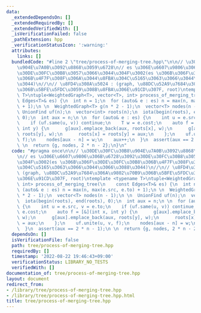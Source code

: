 ```yaml
---
data:
  _extendedDependsOn: []
  _extendedRequiredBy: []
  _extendedVerifiedWith: []
  _isVerificationFailed: false
  _pathExtension: hpp
  _verificationStatusIcon: ':warning:'
  attributes:
    links: []
  bundledCode: "#line 2 \"tree/process-of-merging-tree.hpp\"\n\n// \u30DE\u30FC\u30B8\
    \u904E\u7A0B\u3092\u8868\u3059\u6728\n// es \u306E\u6607\u9806\u306B\u6728\u3092\
    \u30DE\u30FC\u30B8\u3057\u3066\u3044\u304F\u3002(es \u306B\u306F\u30DE\u30FC\u30B8\
    \u306B\u4F7F\u308F\u306A\u3044\u8FBA\u304C\u5165\u3063\u3066\u3044\u3066\u3088\
    \u3044)\n//\n// \u8FD4\u308A\u5024 : (graph, \u88DC\u52A9\u7684\u306A\u9802\u70B9\
    \u306B\u5BFE\u5FDC\u3059\u308B\u8FBA\u306E\u91CD\u307F, root)\ntemplate <typename\
    \ T>\ntuple<WeightedGraph<T>, vector<T>, int> process_of_merging_tree(\n    const\
    \ Edges<T>& es) {\n  int n = 1;\n  for (auto& e : es) n = max(n, max(e.src, e.to)\
    \ + 1);\n \n  WeightedGraph<T> g(n * 2 - 1);\n  vector<T> nodes(n - 1);\n \n \
    \ UnionFind uf(n);\n  vector<int> roots(n);\n  iota(begin(roots), end(roots),\
    \ 0);\n  int aux = n;\n \n  for (auto& e : es) {\n    int u = e.src, v = e.to;\n\
    \    if (uf.same(u, v)) continue;\n    T w = e.cost;\n    auto f = [&](int x,\
    \ int y) {\n      g[aux].emplace_back(aux, roots[x], w);\n      g[aux].emplace_back(aux,\
    \ roots[y], w);\n      roots[x] = roots[y] = aux;\n    };\n    uf.unite(u, v,\
    \ f);\n    nodes[aux - n] = w;\n    aux++;\n  }\n  assert(aux == 2 * n - 1);\n\
    \ \n  return {g, nodes, 2 * n - 2};\n}\n"
  code: "#pragma once\n\n// \u30DE\u30FC\u30B8\u904E\u7A0B\u3092\u8868\u3059\u6728\
    \n// es \u306E\u6607\u9806\u306B\u6728\u3092\u30DE\u30FC\u30B8\u3057\u3066\u3044\
    \u304F\u3002(es \u306B\u306F\u30DE\u30FC\u30B8\u306B\u4F7F\u308F\u306A\u3044\u8FBA\
    \u304C\u5165\u3063\u3066\u3044\u3066\u3088\u3044)\n//\n// \u8FD4\u308A\u5024 :\
    \ (graph, \u88DC\u52A9\u7684\u306A\u9802\u70B9\u306B\u5BFE\u5FDC\u3059\u308B\u8FBA\
    \u306E\u91CD\u307F, root)\ntemplate <typename T>\ntuple<WeightedGraph<T>, vector<T>,\
    \ int> process_of_merging_tree(\n    const Edges<T>& es) {\n  int n = 1;\n  for\
    \ (auto& e : es) n = max(n, max(e.src, e.to) + 1);\n \n  WeightedGraph<T> g(n\
    \ * 2 - 1);\n  vector<T> nodes(n - 1);\n \n  UnionFind uf(n);\n  vector<int> roots(n);\n\
    \  iota(begin(roots), end(roots), 0);\n  int aux = n;\n \n  for (auto& e : es)\
    \ {\n    int u = e.src, v = e.to;\n    if (uf.same(u, v)) continue;\n    T w =\
    \ e.cost;\n    auto f = [&](int x, int y) {\n      g[aux].emplace_back(aux, roots[x],\
    \ w);\n      g[aux].emplace_back(aux, roots[y], w);\n      roots[x] = roots[y]\
    \ = aux;\n    };\n    uf.unite(u, v, f);\n    nodes[aux - n] = w;\n    aux++;\n\
    \  }\n  assert(aux == 2 * n - 1);\n \n  return {g, nodes, 2 * n - 2};\n}\n"
  dependsOn: []
  isVerificationFile: false
  path: tree/process-of-merging-tree.hpp
  requiredBy: []
  timestamp: '2022-08-22 19:46:43+09:00'
  verificationStatus: LIBRARY_NO_TESTS
  verifiedWith: []
documentation_of: tree/process-of-merging-tree.hpp
layout: document
redirect_from:
- /library/tree/process-of-merging-tree.hpp
- /library/tree/process-of-merging-tree.hpp.html
title: tree/process-of-merging-tree.hpp
---
```

